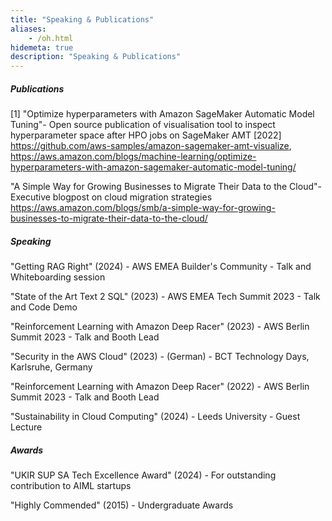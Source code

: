 ```yaml
---
title: "Speaking & Publications"
aliases:
    - /oh.html
hidemeta: true
description: "Speaking & Publications"
---
```


##### Publications

[1] "Optimize hyperparameters with Amazon SageMaker Automatic Model Tuning"- Open source publication of visualisation tool to inspect hyperparameter space after HPO jobs on SageMaker AMT [2022]  https://github.com/aws-samples/amazon-sagemaker-amt-visualize, https://aws.amazon.com/blogs/machine-learning/optimize-hyperparameters-with-amazon-sagemaker-automatic-model-tuning/ 

"A Simple Way for Growing Businesses to Migrate Their Data to the Cloud"- Executive blogpost on cloud migration strategies https://aws.amazon.com/blogs/smb/a-simple-way-for-growing-businesses-to-migrate-their-data-to-the-cloud/ 

##### Speaking
"Getting RAG Right" (2024) - AWS EMEA Builder's Community  - Talk and Whiteboarding session 

"State of the Art Text 2 SQL" (2023) - AWS EMEA Tech Summit 2023  - Talk and Code Demo 

"Reinforcement Learning with Amazon Deep Racer" (2023) - AWS Berlin Summit 2023  - Talk and Booth Lead 

"Security in the AWS Cloud" (2023) - (German) - BCT Technology Days, Karlsruhe, Germany

"Reinforcement Learning with Amazon Deep Racer" (2022) - AWS Berlin Summit 2023  - Talk and Booth Lead 

"Sustainability in Cloud Computing" (2024) - Leeds University - Guest Lecture 

##### Awards
"UKIR SUP SA Tech Excellence Award" (2024) - For outstanding contribution to AIML startups

"Highly Commended" (2015) - Undergraduate Awards
